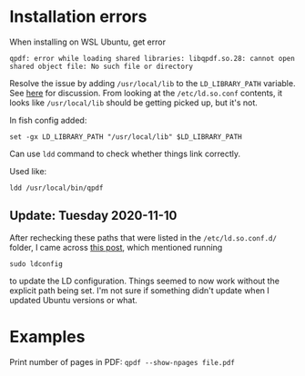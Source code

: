 # Installation errors

When installing on WSL Ubuntu, get error

`qpdf: error while loading shared libraries: libqpdf.so.28: cannot open shared object file: No such file or directory`

Resolve the issue by adding `/usr/local/lib` to the `LD_LIBRARY_PATH`
variable. See [here](https://github.com/qpdf/qpdf/issues/175) for
discussion. From looking at the `/etc/ld.so.conf` contents, it looks
like `/usr/local/lib` should be getting picked up, but it's not.

In fish config added:

```
set -gx LD_LIBRARY_PATH "/usr/local/lib" $LD_LIBRARY_PATH
```

Can use `ldd` command to check whether things link correctly.

Used like:

```
ldd /usr/local/bin/qpdf
```

## Update: Tuesday 2020-11-10

After rechecking these paths that were listed in the
`/etc/ld.so.conf.d/` folder, I came across
[this post](https://stackoverflow.com/a/47929012/5932184), which
mentioned running

```
sudo ldconfig
```

to update the LD configuration. Things seemed to now work without the
explicit path being set. I'm not sure if something didn't update when I
updated Ubuntu versions or what.

# Examples

Print number of pages in PDF: `qpdf --show-npages file.pdf`
